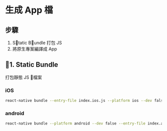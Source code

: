 # 生成 App 檔

## 步驟

1.  Static Bundle 打包 JS
2.  將原生專案編譯成 App

## 1. Static Bundle

打包靜態 JS 檔案

### iOS

```bash
react-native bundle --entry-file index.ios.js --platform ios --dev false --bundle-output ios/main.jsbundle --assets-dest ios
```

### android

```bash
react-native bundle --platform android --dev false --entry-file index.android.js --bundle-output android/app/src/main/assets/index.android.bundle --assets-dest android/app/src/main/res
```
